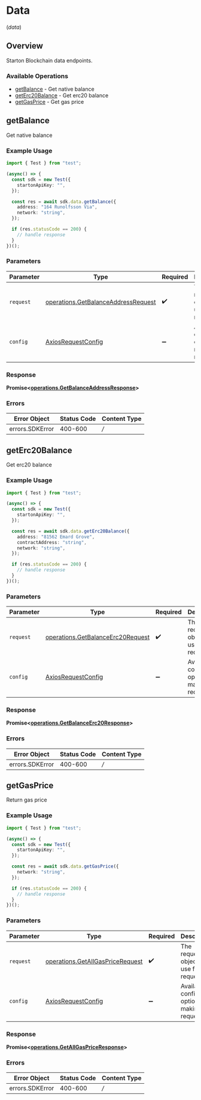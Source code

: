 # Data
(*data*)

## Overview

Starton Blockchain data endpoints.

### Available Operations

* [getBalance](#getbalance) - Get native balance
* [getErc20Balance](#geterc20balance) - Get erc20 balance
* [getGasPrice](#getgasprice) - Get gas price

## getBalance

Get native balance

### Example Usage

```typescript
import { Test } from "test";

(async() => {
  const sdk = new Test({
    startonApiKey: "",
  });

  const res = await sdk.data.getBalance({
    address: "164 Runolfsson Via",
    network: "string",
  });

  if (res.statusCode == 200) {
    // handle response
  }
})();
```

### Parameters

| Parameter                                                                                      | Type                                                                                           | Required                                                                                       | Description                                                                                    |
| ---------------------------------------------------------------------------------------------- | ---------------------------------------------------------------------------------------------- | ---------------------------------------------------------------------------------------------- | ---------------------------------------------------------------------------------------------- |
| `request`                                                                                      | [operations.GetBalanceAddressRequest](../../sdk/models/operations/getbalanceaddressrequest.md) | :heavy_check_mark:                                                                             | The request object to use for the request.                                                     |
| `config`                                                                                       | [AxiosRequestConfig](https://axios-http.com/docs/req_config)                                   | :heavy_minus_sign:                                                                             | Available config options for making requests.                                                  |


### Response

**Promise<[operations.GetBalanceAddressResponse](../../sdk/models/operations/getbalanceaddressresponse.md)>**
### Errors

| Error Object    | Status Code     | Content Type    |
| --------------- | --------------- | --------------- |
| errors.SDKError | 400-600         | */*             |

## getErc20Balance

Get erc20 balance

### Example Usage

```typescript
import { Test } from "test";

(async() => {
  const sdk = new Test({
    startonApiKey: "",
  });

  const res = await sdk.data.getErc20Balance({
    address: "81562 Emard Grove",
    contractAddress: "string",
    network: "string",
  });

  if (res.statusCode == 200) {
    // handle response
  }
})();
```

### Parameters

| Parameter                                                                                  | Type                                                                                       | Required                                                                                   | Description                                                                                |
| ------------------------------------------------------------------------------------------ | ------------------------------------------------------------------------------------------ | ------------------------------------------------------------------------------------------ | ------------------------------------------------------------------------------------------ |
| `request`                                                                                  | [operations.GetBalanceErc20Request](../../sdk/models/operations/getbalanceerc20request.md) | :heavy_check_mark:                                                                         | The request object to use for the request.                                                 |
| `config`                                                                                   | [AxiosRequestConfig](https://axios-http.com/docs/req_config)                               | :heavy_minus_sign:                                                                         | Available config options for making requests.                                              |


### Response

**Promise<[operations.GetBalanceErc20Response](../../sdk/models/operations/getbalanceerc20response.md)>**
### Errors

| Error Object    | Status Code     | Content Type    |
| --------------- | --------------- | --------------- |
| errors.SDKError | 400-600         | */*             |

## getGasPrice

Return gas price

### Example Usage

```typescript
import { Test } from "test";

(async() => {
  const sdk = new Test({
    startonApiKey: "",
  });

  const res = await sdk.data.getGasPrice({
    network: "string",
  });

  if (res.statusCode == 200) {
    // handle response
  }
})();
```

### Parameters

| Parameter                                                                                | Type                                                                                     | Required                                                                                 | Description                                                                              |
| ---------------------------------------------------------------------------------------- | ---------------------------------------------------------------------------------------- | ---------------------------------------------------------------------------------------- | ---------------------------------------------------------------------------------------- |
| `request`                                                                                | [operations.GetAllGasPriceRequest](../../sdk/models/operations/getallgaspricerequest.md) | :heavy_check_mark:                                                                       | The request object to use for the request.                                               |
| `config`                                                                                 | [AxiosRequestConfig](https://axios-http.com/docs/req_config)                             | :heavy_minus_sign:                                                                       | Available config options for making requests.                                            |


### Response

**Promise<[operations.GetAllGasPriceResponse](../../sdk/models/operations/getallgaspriceresponse.md)>**
### Errors

| Error Object    | Status Code     | Content Type    |
| --------------- | --------------- | --------------- |
| errors.SDKError | 400-600         | */*             |
